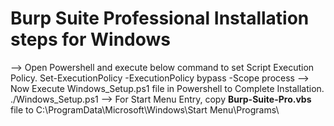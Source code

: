 # Burp Suite Professional Installation steps for Windows

--> Open Powershell and execute below command to set Script Execution Policy.
	Set-ExecutionPolicy -ExecutionPolicy bypass -Scope process
--> Now Execute Windows_Setup.ps1 file in Powershell to Complete Installation.
	./Windows_Setup.ps1
--> For Start Menu Entry, copy **Burp-Suite-Pro.vbs** file to 
	C:\ProgramData\Microsoft\Windows\Start Menu\Programs\
